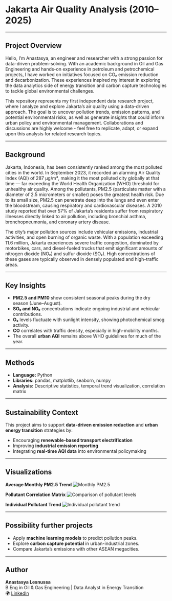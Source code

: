 # Jakarta Air Quality Analysis (2010–2025)

---

## Project Overview

Hello, I’m Anastasya, an engineer and researcher with a strong passion for data-driven problem-solving.
With an academic background in Oil and Gas Engineering and hands-on experience in petroleum and petrochemical projects, 
I have worked on initiatives focused on CO₂ emission reduction and decarbonization. These experiences inspired my interest 
in exploring the data analytics side of energy transition and carbon capture technologies to tackle global environmental challenges.

This repository represents my first independent data research project, where I analyze and explore 
Jakarta’s air quality using a data-driven approach. The goal is to uncover pollution trends, emission patterns, and potential 
environmental risks, as well as generate insights that could inform urban policy and environmental management.
Collaborations and discussions are highly welcome - feel free to replicate, adapt, or expand upon this analysis for related research topics.

---

## Background

Jakarta, Indonesia, has been consistently ranked among the most polluted cities in the world. In September 2023, it recorded an alarming 
Air Quality Index (AQI) of 287 µg/m³, making it the most polluted city globally at that time — far exceeding the World Health Organization (WHO) 
threshold for unhealthy air quality. 
Among the pollutants, PM2.5 (particulate matter with a diameter of 2.5 micrometers or smaller) poses the greatest health risk. 
Due to its small size, PM2.5 can penetrate deep into the lungs and even enter the bloodstream, causing respiratory and cardiovascular diseases.
A 2010 study reported that over 57% of Jakarta’s residents suffer from respiratory illnesses directly linked to air pollution, 
including bronchial asthma, bronchopneumonia, and coronary artery disease.

The city’s major pollution sources include vehicular emissions, industrial activities, and open burning of organic waste.
With a population exceeding 11.6 million, Jakarta experiences severe traffic congestion, dominated by motorbikes, cars, 
and diesel-fueled trucks that emit significant amounts of nitrogen dioxide (NO₂) and sulfur dioxide (SO₂).
High concentrations of these gases are typically observed in densely populated and high-traffic areas.

---

## Key Insights
- **PM2.5 and PM10** show consistent seasonal peaks during the dry season (June–August).
- **SO₂ and NO₂** concentrations indicate ongoing industrial and vehicular contributions.
- **O₃** levels fluctuate with sunlight intensity, showing photochemical smog activity.
- **CO** correlates with traffic density, especially in high-mobility months.
- The overall **urban AQI** remains above WHO guidelines for much of the year.

---

## Methods
- **Language:** Python  
- **Libraries:** pandas, matplotlib, seaborn, numpy  
- **Analysis:** Descriptive statistics, temporal trend visualization, correlation matrix  

---

## Sustainability Context
This project aims to support **data-driven emission reduction** and **urban energy transition** strategies by:
- Encouraging **renewable-based transport electrification**  
- Improving **industrial emission reporting**  
- Integrating **real-time AQI data** into environmental policymaking  

---

## Visualizations

**Average Monthly PM2.5 Trend**
![Monthly PM2.5](visuals/monthly_trends.png)

**Pollutant Correlation Matrix**
![Comparison of pollutant levels](visuals/pollutant_comparison.png)

**Individual Pollutant Trend**
![Individual pollutant trend](visuals/pollutant_subplots.png)

---

## Possibility further projects
- Apply **machine learning models** to predict pollution peaks.  
- Explore **carbon capture potential** in urban-industrial zones.  
- Compare Jakarta’s emissions with other ASEAN megacities.  

---

## Author
**Anastasya Lesnussa**  
B.Eng in Oil & Gas Engineering | Data Analyst in Energy Transition  
🌍 [LinkedIn](https://linkedin.com/in/anastasyalesnussa) 
